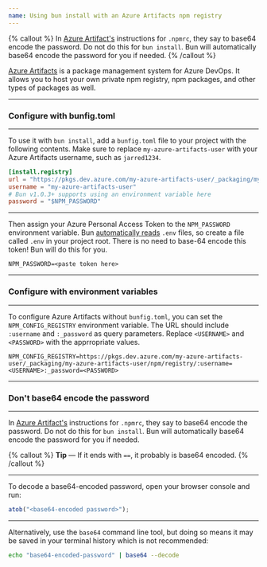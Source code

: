 ```yaml
---
name: Using bun install with an Azure Artifacts npm registry
---
```


{% callout %}
In [Azure Artifact's](https://learn.microsoft.com/en-us/azure/devops/artifacts/npm/npmrc?view=azure-devops&tabs=windows%2Cclassic) instructions for `.npmrc`, they say to base64 encode the password. Do not do this for `bun install`. Bun will automatically base64 encode the password for you if needed.
{% /callout %}

[Azure Artifacts](https://azure.microsoft.com/en-us/products/devops/artifacts) is a package management system for Azure DevOps. It allows you to host your own private npm registry, npm packages, and other types of packages as well.

---

### Configure with bunfig.toml

---

To use it with `bun install`, add a `bunfig.toml` file to your project with the following contents. Make sure to replace `my-azure-artifacts-user` with your Azure Artifacts username, such as `jarred1234`.

```toml#bunfig.toml
[install.registry]
url = "https://pkgs.dev.azure.com/my-azure-artifacts-user/_packaging/my-azure-artifacts-user/npm/registry"
username = "my-azure-artifacts-user"
# Bun v1.0.3+ supports using an environment variable here
password = "$NPM_PASSWORD"
```

---

Then assign your Azure Personal Access Token to the `NPM_PASSWORD` environment variable. Bun [automatically reads](https://bun.com/docs/runtime/env) `.env` files, so create a file called `.env` in your project root. There is no need to base-64 encode this token! Bun will do this for you.

```txt#.env
NPM_PASSWORD=<paste token here>
```

---

### Configure with environment variables

---

To configure Azure Artifacts without `bunfig.toml`, you can set the `NPM_CONFIG_REGISTRY` environment variable. The URL should include `:username` and `:_password` as query parameters. Replace `<USERNAME>` and `<PASSWORD>` with the apprropriate values.

```bash#shell
NPM_CONFIG_REGISTRY=https://pkgs.dev.azure.com/my-azure-artifacts-user/_packaging/my-azure-artifacts-user/npm/registry/:username=<USERNAME>:_password=<PASSWORD>
```

---

### Don't base64 encode the password

---

In [Azure Artifact's](https://learn.microsoft.com/en-us/azure/devops/artifacts/npm/npmrc?view=azure-devops&tabs=windows%2Cclassic) instructions for `.npmrc`, they say to base64 encode the password. Do not do this for `bun install`. Bun will automatically base64 encode the password for you if needed.

{% callout %}
**Tip** — If it ends with `==`, it probably is base64 encoded.
{% /callout %}

---

To decode a base64-encoded password, open your browser console and run:

```js
atob("<base64-encoded password>");
```

---

Alternatively, use the `base64` command line tool, but doing so means it may be saved in your terminal history which is not recommended:

```bash
echo "base64-encoded-password" | base64 --decode
```
